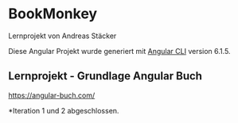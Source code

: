# BookMonkey

Lernprojekt von Andreas Stäcker

Diese Angular Projekt wurde generiert mit  [Angular CLI](https://github.com/angular/angular-cli) version 6.1.5.

## Lernprojekt - Grundlage Angular Buch

https://angular-buch.com/

*Iteration 1 und 2 abgeschlossen.


